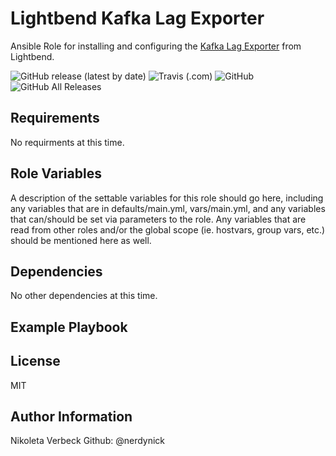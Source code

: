 Lightbend Kafka Lag Exporter
=========

Ansible Role for installing and configuring the [Kafka Lag Exporter](https://github.com/lightbend/kafka-lag-exporter) from Lightbend.

![GitHub release (latest by date)](https://img.shields.io/github/v/release/nerdynick/kafka-lag-exporter-ansible)
![Travis (.com)](https://img.shields.io/travis/com/nerdynick/kafka-lag-expoter-ansible)
![GitHub](https://img.shields.io/github/license/nerdynick/kafka-lag-exporter-ansible)
![GitHub All Releases](https://img.shields.io/github/downloads/nerdynick/kafka-lag-exporter-ansible/total)


Requirements
------------

No requirments at this time.

Role Variables
--------------

A description of the settable variables for this role should go here, including any variables that are in defaults/main.yml, vars/main.yml, and any variables that can/should be set via parameters to the role. Any variables that are read from other roles and/or the global scope (ie. hostvars, group vars, etc.) should be mentioned here as well.

Dependencies
------------

No other dependencies at this time.

Example Playbook
----------------



License
-------

MIT

Author Information
------------------

Nikoleta Verbeck
Github: @nerdynick